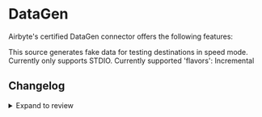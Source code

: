# DataGen

Airbyte's certified DataGen connector offers the following features:

This source generates fake data for testing destinations in speed mode.
Currently only supports STDIO.
Currently supported 'flavors': Incremental

## Changelog

<details>
    <summary>Expand to review</summary>

| Version | Date       | Pull Request                                             | Subject                            |
|:--------|:-----------|:---------------------------------------------------------|:-----------------------------------|
| 0.1.1 | 2025-10-06 | [67136](https://github.com/airbytehq/airbyte/pull/67136) | Upgrade to Bulk CDK 0.1.46. |
| 0.1.0   | 2025-09-16 | [66331](https://github.com/airbytehq/airbyte/pull/66331) | Creation of initial DataGen Source |
</details>
